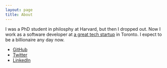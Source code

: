 ```yaml
---
layout: page
title: About
---
```


I was a PhD student in philosphy at Harvard, but then I dropped out. Now I work as a software developer at [a great tech startup](http://www.sandglaz.com/) in Toronto. I expect to be a billionaire any day now.

- [GitHub](https://github.com/bhritchie)
- [Twitter](https://twitter.com/bhritchie)
- [LinkedIn](http://ca.linkedin.com/in/brendanhughritchie/)